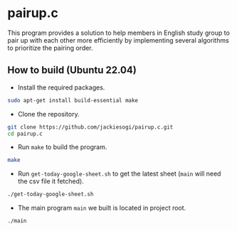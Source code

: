 # pairup.c
This program provides a solution to help members in English study group to pair up with each other more efficiently by implementing several algorithms to prioritize the pairing order.

## How to build (Ubuntu 22.04)

- Install the required packages.
```bash
sudo apt-get install build-essential make
```

- Clone the repository.
```bash
git clone https://github.com/jackiesogi/pairup.c.git
cd pairup.c
```

- Run `make` to build the program.
```bash
make
```

- Run `get-today-google-sheet.sh` to get the latest sheet (`main` will need the csv file it fetched).
```bash
./get-today-google-sheet.sh
```

- The main program `main` we built is located in project root.
```bash
./main
```
